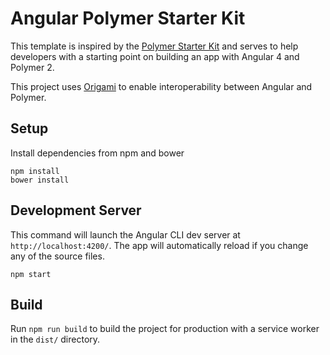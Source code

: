 # Angular Polymer Starter Kit

This template is inspired by the [Polymer Starter Kit](https://github.com/PolymerElements/polymer-starter-kit) and serves to help developers with a starting point on building an app with Angular 4 and Polymer 2.

This project uses [Origami](https://github.com/hotforfeature/origami) to enable interoperability between Angular and Polymer.

## Setup

Install dependencies from npm and bower

```
npm install
bower install
```

## Development Server

This command will launch the Angular CLI dev server at `http://localhost:4200/`. The app will automatically reload if you change any of the source files.

```
npm start
```

## Build

Run `npm run build` to build the project for production with a service worker in the `dist/` directory.
